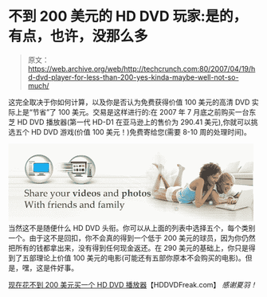 # 不到 200 美元的 HD DVD 玩家:是的，有点，也许，没那么多

> 原文：<https://web.archive.org/web/http://techcrunch.com:80/2007/04/19/hd-dvd-player-for-less-than-200-yes-kinda-maybe-well-not-so-much/>

这完全取决于你如何计算，以及你是否认为免费获得价值 100 美元的高清 DVD 实际上是“节省”了 100 美元。交易是这样进行的:在 2007 年 7 月底之前购买一台东芝 HD DVD 播放器(第一代 HD-D1 在亚马逊上的售价为 290.41 美元),你就可以挑选五个 HD DVD 游戏(价值 100 美元！)免费寄给您(需要 8-10 周的处理时间)。

[![grabberraster-0000.jpg](img/3fa6820e0c7844a45ddd016ad4a7f8b0.png)](https://web.archive.org/web/20160925032859/https://tctechcrunch2011.files.wordpress.com/2007/04/grabberraster-0000.jpg "grabberraster-0000.jpg") 
当然这不是随便什么 HD DVD 头衔。你可以从上面的列表中选择五个，每个类别一个。由于这不是回扣，你不会真的得到一个低于 200 美元的球员，因为你仍然把所有的钱都拿出来，没有得到任何现金返还。在 290 美元的基础上，你只是得到了五部理论上价值 100 美元的电影(可能还有五部你原本不会购买的电影)。但是，嘿，这是件好事。

[现在花不到 200 美元买一个 HD DVD 播放器](https://web.archive.org/web/20160925032859/http://www.hddvdfreak.com/2007/04/buy_a_hd_dvd_pl.html)【HDDVDFreak.com】
*感谢夏羽！*